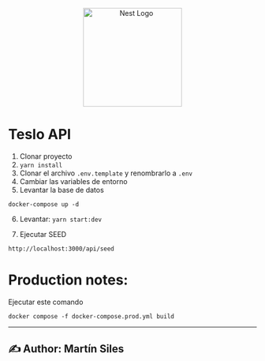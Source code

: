 <p align="center">
  <a href="http://nestjs.com/" target="blank"><img src="https://nestjs.com/img/logo-small.svg" width="200" alt="Nest Logo" /></a>
</p>


# Teslo API

1. Clonar proyecto
2. ```yarn install```
3. Clonar el archivo ```.env.template``` y renombrarlo a ```.env```
4. Cambiar las variables de entorno 
5. Levantar la base de datos
```
docker-compose up -d
```

6. Levantar: ```yarn start:dev```

7. Ejecutar SEED 
```
http://localhost:3000/api/seed
```



# Production notes:

Ejecutar este comando
```
docker compose -f docker-compose.prod.yml build
```


---
✍️ Author: Martín Siles
---

